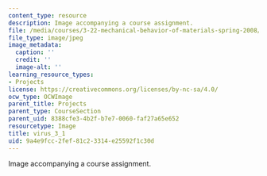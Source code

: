 ```yaml
---
content_type: resource
description: Image accompanying a course assignment.
file: /media/courses/3-22-mechanical-behavior-of-materials-spring-2008/9a4e9fcc2fef81c23314e25592f1c30d_virus_3_1.jpg
file_type: image/jpeg
image_metadata:
  caption: ''
  credit: ''
  image-alt: ''
learning_resource_types:
- Projects
license: https://creativecommons.org/licenses/by-nc-sa/4.0/
ocw_type: OCWImage
parent_title: Projects
parent_type: CourseSection
parent_uid: 8388cfe3-4b2f-b7e7-0060-faf27a65e652
resourcetype: Image
title: virus_3_1
uid: 9a4e9fcc-2fef-81c2-3314-e25592f1c30d
---
```

Image accompanying a course assignment.